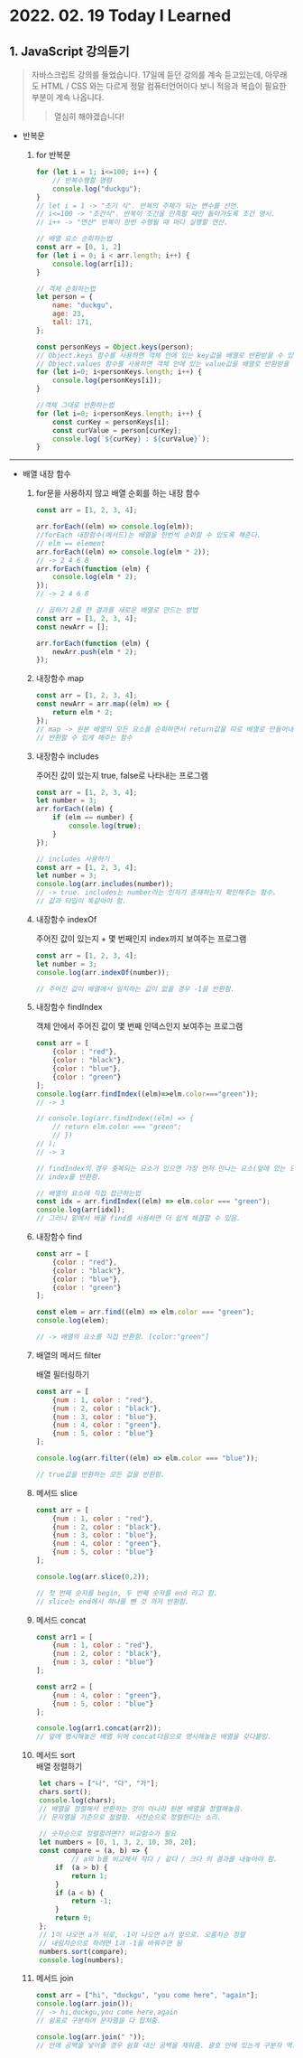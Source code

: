 # 2022. 02. 19 Today I Learned
## 1. JavaScript 강의듣기

> 자바스크립트 강의를 들었습니다. 17일에 듣던 강의를 계속 듣고있는데, 아무래도 HTML / CSS 와는 다르게 정말 컴퓨터언어이다 보니 적응과 복습이 필요한 부분이 계속 나옵니다.
>> 열심히 해야겠습니다!

- 반복문
    1. for 반복문
        
        ```jsx
        for (let i = 1; i<=100; i++) {
        	// 반복수행할 명령
        	console.log("duckgu");
        }
        // let i = 1 -> "초기 식". 반복의 주체가 되는 변수를 선언.
        // i<=100 -> "조건식". 반복이 조건을 만족할 때만 돌아가도록 조건 명시.
        // i++ -> "연산" 반복이 한번 수행될 때 마다 실행할 연산.
        
        // 배열 요소 순회하는법
        const arr = [0, 1, 2]
        for (let i = 0; i < arr.length; i++) {
        	console.log(arr[i]);
        }
        
        // 객체 순회하는법
        let person = {
        	name: "duckgu",
        	age: 23,
        	tall: 171,
        };
        
        const personKeys = Object.keys(person);
        // Object.keys 함수를 사용하면 객체 안에 있는 key값을 배열로 반환받을 수 있음.
        // Object.values 함수를 사용하면 객체 안에 있는 value값을 배열로 반환받을 수 있음.
        for (let i=0; i<personKeys.length; i++) {
        	console.log(personKeys[i]);
        }
        
        //객체 그대로 반환하는법
        for (let i=0; i<personKeys.length; i++) {
        	const curKey = personKeys[i];
        	const curValue = person[curKey];
        	console.log(`${curKey} : ${curValue}`);
        }
        ```
        

---

- 배열 내장 함수
    1. for문을 사용하지 않고 배열 순회를 하는 내장 함수
        
        ```jsx
        const arr = [1, 2, 3, 4];
        
        arr.forEach((elm) => console.log(elm));
        //forEach 내장함수(메서드)는 배열을 한번씩 순회할 수 있도록 해준다.
        // elm == element
        arr.forEach((elm) => console.log(elm * 2));
        // -> 2 4 6 8
        arr.forEach(function (elm) {
        	console.log(elm * 2);
        });
        // -> 2 4 6 8
        
        // 곱하기 2를 한 결과를 새로운 배열로 만드는 방법
        const arr = [1, 2, 3, 4];
        const newArr = [];
        
        arr.forEach(function (elm) {
        	newArr.push(elm * 2);
        });
        ```
        
    2. 내장함수 map
        
        ```jsx
        const arr = [1, 2, 3, 4];
        const newArr = arr.map((elm) => {
        	return elm * 2;
        });
        // map -> 원본 배열의 모든 요소를 순회하면서 return값을 따로 배열로 만들어내서
        // 반환할 수 있게 해주는 함수
        ```
        
    3. 내장함수 includes
        
        주어진 값이 있는지 true, false로 나타내는 프로그램
        
        ```jsx
        const arr = [1, 2, 3, 4];
        let number = 3;
        arr.forEach((elm) {
        	if (elm == number) {
        		console.log(true);
        	}
        });
        
        // includes 사용하기
        const arr = [1, 2, 3, 4];
        let number = 3;
        console.log(arr.includes(number));
        // -> true. includes는 number라는 인자가 존재하는지 확인해주는 함수.
        // 값과 타입이 똑같아야 함.
        ```
        
    4. 내장함수 indexOf
        
        주어진 값이 있는지 + 몇 번째인지 index까지 보여주는 프로그램
        
        ```jsx
        const arr = [1, 2, 3, 4];
        let number = 3;
        console.log(arr.indexOf(number));
        
        // 주어진 값이 배열에서 일치하는 값이 없을 경우 -1을 반환함.
        ```
        
    5. 내장함수 findIndex
        
        객체 안에서 주어진 값이 몇 번째 인덱스인지 보여주는 프로그램
        
        ```jsx
        const arr = [
        	{color : "red"},
        	{color : "black"},
        	{color : "blue"},
        	{color : "green"}
        ];
        console.log(arr.findIndex((elm)=>elm.color==="green"));
        // -> 3
        
        // console.log(arr.findIndex((elm) => {
        	// return elm.color === "green";
        	// })
        // );
        // -> 3
        
        // findIndex의 경우 중복되는 요소가 있으면 가장 먼저 만나는 요소(앞에 있는 요소)의
        // index를 반환함.
        
        // 배열의 요소에 직접 접근하는법
        const idx = arr.findIndex((elm) => elm.color === "green");
        console.log(arr[idx]);
        // 그러나 밑에서 배울 find를 사용하면 더 쉽게 해결할 수 있음.
        ```
        
    6. 내장함수 find
        
        ```jsx
        const arr = [
        	{color : "red"},
        	{color : "black"},
        	{color : "blue"},
        	{color : "green"}
        ];
        
        const elem = arr.find((elm) => elm.color === "green");
        console.log(elem);
        
        // -> 배열의 요소를 직접 반환함. [color:"green"]
        ```
        
    7.  배열의 메서드 filter
        
        배열 필터링하기
        
        ```jsx
        const arr = [
        	{num : 1, color : "red"},
        	{num : 2, color : "black"},
        	{num : 3, color : "blue"},
        	{num : 4, color : "green"},
        	{num : 5, color : "blue"}
        ];
        
        console.log(arr.filter((elm) => elm.color === "blue"));
        
        // true값을 반환하는 모든 값을 반환함.
        ```
        
    8. 메서드 slice
        
        ```jsx
        const arr = [
        	{num : 1, color : "red"},
        	{num : 2, color : "black"},
        	{num : 3, color : "blue"},
        	{num : 4, color : "green"},
        	{num : 5, color : "blue"}
        ];
        
        console.log(arr.slice(0,2));
        
        // 첫 번째 숫자를 begin, 두 번째 숫자를 end 라고 함.
        // slice는 end에서 하나를 뺀 것 까지 반환함.
        ```
        
    9. 메서드 concat
        
        ```jsx
        const arr1 = [
        	{num : 1, color : "red"},
        	{num : 2, color : "black"},
        	{num : 3, color : "blue"}
        ];
        
        const arr2 = [
        	{num : 4, color : "green"},
        	{num : 5, color : "blue"}
        ];
        
        console.log(arr1.concat(arr2));
        // 앞에 명시해놓은 배열 뒤에 concat다음으로 명시해놓은 배열을 갖다붙임.
        ```
        
    10.  메서드 sort    
        배열 정렬하기
        
    ```jsx
        let chars = ["나", "다", "가"];
        chars.sort();
        console.log(chars);
        // 배열을 정렬해서 반환하는 것이 아니라 원본 배열을 정렬해놓음.
        // 문자열을 기준으로 정렬함. 사전순으로 정렬한다는 소리.
        
        // 숫자순으로 정렬할려면?? 비교함수가 필요
        let numbers = [0, 1, 3, 2, 10, 30, 20];
        const compare = (a, b) => {
        		// a와 b를 비교해서 작다 / 같다 / 크다 의 결과를 내놓아야 함.
        	if  (a > b) {
        		return 1;
        	}
        	if (a < b) {
        		return -1;
        	}
        	return 0;
        };
        // 1이 나오면 a가 뒤로, -1이 나오면 a가 앞으로. 오름차순 정렬
        // 내림차순으로 하려면 1과 -1을 바꿔주면 됨
        numbers.sort(compare);
        console.log(numbers);
    ```
        
    11. 메서드 join
        
        ```jsx
        const arr = ["hi", "duckgu", "you come here", "again"];
        console.log(arr.join());
        // -> hi,duckgu,you come here,again
        // 쉼표로 구분하여 문자열을 다 합쳐줌.
        
        console.log(arr.join(" "));
        // 안에 공백을 넣어줄 경우 쉼표 대신 공백을 채워줌. 괄호 안에 있는게 구분자 역할
        ```